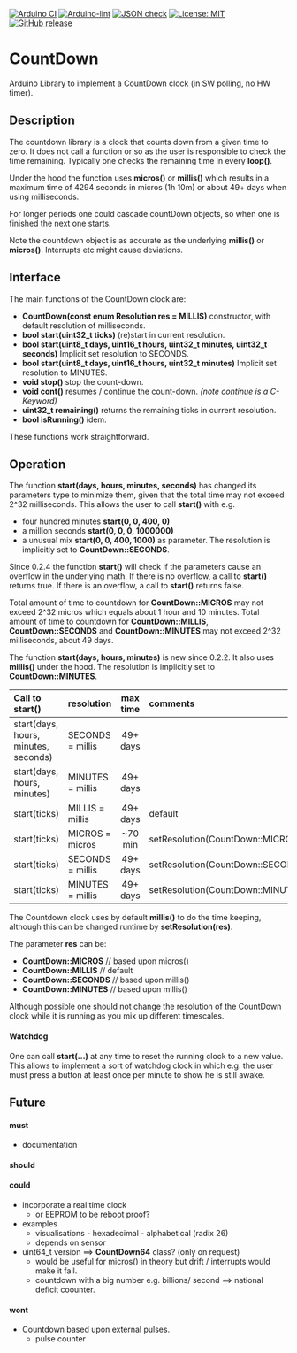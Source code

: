 
[![Arduino CI](https://github.com/RobTillaart/CountDown/workflows/Arduino%20CI/badge.svg)](https://github.com/marketplace/actions/arduino_ci)
[![Arduino-lint](https://github.com/RobTillaart/CountDown/actions/workflows/arduino-lint.yml/badge.svg)](https://github.com/RobTillaart/CountDown/actions/workflows/arduino-lint.yml)
[![JSON check](https://github.com/RobTillaart/CountDown/actions/workflows/jsoncheck.yml/badge.svg)](https://github.com/RobTillaart/CountDown/actions/workflows/jsoncheck.yml)
[![License: MIT](https://img.shields.io/badge/license-MIT-green.svg)](https://github.com/RobTillaart/CountDown/blob/master/LICENSE)
[![GitHub release](https://img.shields.io/github/release/RobTillaart/CountDown.svg?maxAge=3600)](https://github.com/RobTillaart/CountDown/releases)


# CountDown

Arduino Library to implement a CountDown clock (in SW polling, no HW timer).


## Description

The countdown library is a clock that counts down from a given time to zero.
It does not call a function or so as the user is responsible to check the time remaining.
Typically one checks the remaining time in every **loop()**.

Under the hood the function uses **micros()** or **millis()** which results in a maximum time
of 4294 seconds in micros (1h 10m) or about 49+ days when using milliseconds.

For longer periods one could cascade countDown objects, so when one is finished the next one starts.

Note the countdown object is as accurate as the underlying **millis()** or **micros()**.
Interrupts etc might cause deviations.


## Interface

The main functions of the CountDown clock are:

- **CountDown(const enum Resolution res = MILLIS)** constructor, with default resolution of milliseconds.
- **bool start(uint32_t ticks)** (re)start in current resolution.
- **bool start(uint8_t days, uint16_t hours, uint32_t minutes, uint32_t seconds)** Implicit set resolution to SECONDS.
- **bool start(uint8_t days, uint16_t hours, uint32_t minutes)** Implicit set resolution to MINUTES.
- **void stop()** stop the count-down.
- **void cont()** resumes / continue the count-down.
*(note continue is a C-Keyword)*
- **uint32_t remaining()** returns the remaining ticks in current resolution.
- **bool isRunning()** idem.

These functions work straightforward.


## Operation

The function **start(days, hours, minutes, seconds)** has changed its
parameters type to minimize them, given that the total time may not exceed 2^32 milliseconds.
This allows the user to call **start()** with e.g. 
- four hundred minutes **start(0, 0, 400, 0)** 
- a million seconds **start(0, 0, 0, 1000000)** 
- a unusual mix **start(0, 0, 400, 1000)** as parameter.
The resolution is implicitly set to **CountDown::SECONDS**.

Since 0.2.4 the function **start()** will check if the parameters cause an overflow
in the underlying math. 
If there is no overflow, a call to **start()** returns true. 
If there is an overflow, a call to **start()** returns false.

Total amount of time to countdown for **CountDown::MICROS** may not exceed 2\^32 micros 
which equals about 1 hour and 10 minutes.
Total amount of time to countdown for **CountDown::MILLIS**, **CountDown::SECONDS** 
and **CountDown::MINUTES** may not exceed 2\^32 milliseconds, about 49 days.

The function **start(days, hours, minutes)** is new since 0.2.2.
It also uses **millis()** under the hood. 
The resolution is implicitly set to **CountDown::MINUTES**.


| Call to start()                      | resolution       | max time | comments |
|:-------------------------------------|:-----------------|:--------:|:---------|
| start(days, hours, minutes, seconds) | SECONDS = millis | 49+ days |          |
| start(days, hours, minutes)          | MINUTES = millis | 49+ days |          |
| start(ticks)                         | MILLIS  = millis | 49+ days | default  |
| start(ticks)                         | MICROS  = micros | ~70 min  | setResolution(CountDown::MICROS)  |
| start(ticks)                         | SECONDS = millis | 49+ days | setResolution(CountDown::SECONDS) |
| start(ticks)                         | MINUTES = millis | 49+ days | setResolution(CountDown::MINUTES) |


The Countdown clock uses by default **millis()** to do the time keeping,
although this can be changed runtime by **setResolution(res)**. 

The parameter **res** can be:

- **CountDown::MICROS**   // based upon micros()
- **CountDown::MILLIS**   // default
- **CountDown::SECONDS**  // based upon millis()
- **CountDown::MINUTES**  // based upon millis()

Although possible one should not change the resolution of the CountDown 
clock while it is running as you mix up different timescales.


#### Watchdog 

One can call **start(...)** at any time to reset the running clock to a new value. 
This allows to implement a sort of watchdog clock in which e.g. 
the user must press a button at least once per minute to show he is still awake.


## Future

#### must
- documentation

#### should


#### could
- incorporate a real time clock
  - or EEPROM to be reboot proof?
- examples
  - visualisations - hexadecimal - alphabetical (radix 26)
  - depends on sensor
- uint64_t version ==> **CountDown64** class?  (only on request)
  - would be useful for micros() in theory but drift / interrupts would make it fail.
  - countdown with a big number e.g. billions/ second ==> national deficit coounter.

#### wont
- Countdown based upon external pulses.
  - pulse counter


